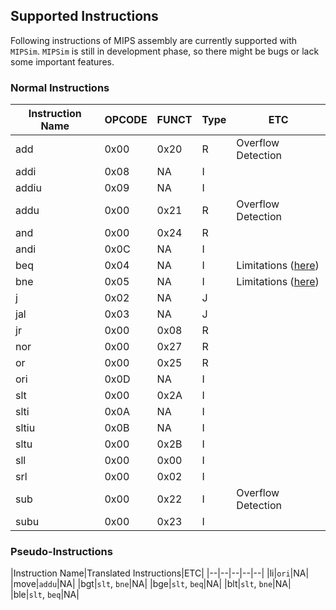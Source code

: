 ## Supported Instructions
Following instructions of MIPS assembly are currently supported with `MIPSim`. `MIPSim` is still in development phase, so there might be bugs or lack some important features.
### Normal Instructions
|Instruction Name|OPCODE|FUNCT|Type|ETC|
|--|--|--|--|--|
|add|0x00|0x20| R | Overflow Detection
|addi|0x08|NA| I 
|addiu|0x09|NA| I 
|addu|0x00|0x21| R | Overflow Detection
|and|0x00|0x24| R 
|andi|0x0C|NA| I
|beq|0x04|NA| I | Limitations ([here](https://github.com/gooday2die/MIPSim/blob/cpp/github/Limitations.md))
|bne|0x05|NA| I | Limitations ([here](https://github.com/gooday2die/MIPSim/blob/cpp/github/Limitations.md))
|j|0x02|NA| J
|jal|0x03|NA| J
|jr|0x00|0x08| R
|nor|0x00|0x27| R
|or|0x00|0x25| R
|ori|0x0D|NA| I
|slt|0x00|0x2A| I
|slti|0x0A|NA| I
|sltiu|0x0B|NA| I
|sltu|0x00|0x2B| I
|sll|0x00|0x00| I
|srl|0x00|0x02| I
|sub|0x00|0x22| I | Overflow Detection
|subu|0x00|0x23| I

### Pseudo-Instructions
|Instruction Name|Translated Instructions|ETC|
|--|--|--|--|--|
|li|`ori`|NA|
|move|`addu`|NA|
|bgt|`slt`, `bne`|NA|
|bge|`slt`, `beq`|NA|
|blt|`slt`, `bne`|NA|
|ble|`slt`, `beq`|NA|
